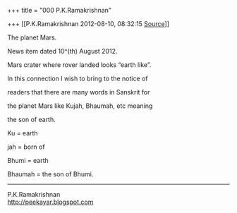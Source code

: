+++
title = "000 P.K.Ramakrishnan"

+++
[[P.K.Ramakrishnan	2012-08-10, 08:32:15 [Source](https://groups.google.com/g/samskrita/c/1L1cXiacQgQ)]]



The planet Mars.



News item dated 10^(th) August 2012.



Mars crater where rover landed looks “earth like”.



In this connection I wish to bring to the notice of

readers that there are many words in Sanskrit for

the planet Mars like Kujah, Bhaumah, etc meaning

the son of earth.



Ku = earth

jah = born of



Bhumi = earth

Bhaumah = the son of Bhumi.

  



-----------------------------------  
P.K.Ramakrishnan  
<http://peekayar.blogspot.com>


